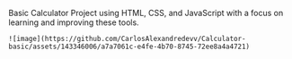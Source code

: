 Basic Calculator Project using HTML, CSS, and JavaScript with a focus on learning and improving these tools.

    ![image](https://github.com/CarlosAlexandredevv/Calculator-basic/assets/143346006/a7a7061c-e4fe-4b70-8745-72ee8a4a4721)
